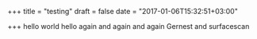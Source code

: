 +++
title = "testing"
draft = false 
date = "2017-01-06T15:32:51+03:00"

+++
hello world hello again
and again and again
Gernest and surfacescan

